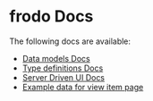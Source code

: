 # frodo Docs

The following docs are available:

-   [Data models Docs](./data.md)
-   [Type definitions Docs](./types.md)
-   [Server Driven UI Docs](./sdui.md)
-   [Example data for view item page](./example.md)
